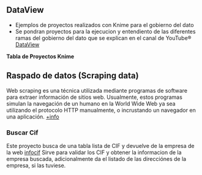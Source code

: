 ## DataView
- Ejemplos de proyectos realizados con Knime para el gobierno del dato
- Se pondran proyectos para la ejecucion y entendiento de las diferentes ramas del gobierno del dato que se explican en el canal  de YouTube&reg; [DataView](https://www.youtube.com/channel/UC4YcaNdsVHDEglWgjvefeTA)

**Tabla de Proyectos Knime**
## Raspado de datos (Scraping data)
Web scraping es una técnica utilizada mediante programas de software para extraer información de sitios web. Usualmente, estos programas simulan la navegación de un humano en la World Wide Web ya sea utilizando el protocolo HTTP manualmente, o incrustando un navegador en una aplicación. [+info](https://es.wikipedia.org/wiki/Web_scraping)
### Buscar Cif
Este proyecto busca de una tabla lista de CIF y devuelve de la empresa de la web [infocif](http://www.infocif.es/) Sirve para validar los CIF y obtener la informacion de la empresa buscada, adicionalmente da el listado de las direcciónes de la empresa, si las tuviese.

